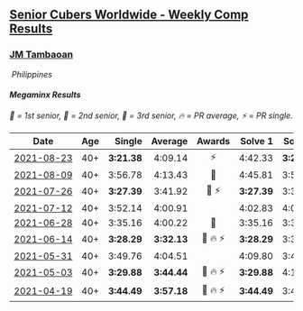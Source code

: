 <style>table {white-space: nowrap;}</style>
<link rel="stylesheet" type="text/css" href="/scw-comp/css/flags.css" />

## [Senior Cubers Worldwide - Weekly Comp Results](/scw-comp/results/)
### [JM Tambaoan](README.md)

<i class="flag flag-PH" />&nbsp;Philippines

#### Megaminx Results

<span style="white-space: nowrap;">🥇 = 1st senior</span>, <span style="white-space: nowrap;">🥈 = 2nd senior</span>, <span style="white-space: nowrap;">🥉 = 3rd senior</span>, <span style="white-space: nowrap;">🔥 = PR average</span>, <span style="white-space: nowrap;">⚡ = PR single</span>.

| Date | Age | Single | Average | Awards | Solve 1 | Solve 2 | Solve 3 | Solve 4 | Solve 5 | Video |
| :--: | :--: | --: | --: | :--: | --: | --: | --: | --: | --: | :-- |
| [2021-08-23](../../results/2021-08-23/minx.md) | 40+ | **3:21.38** | 4:09.14 | ⚡ | 4:42.33 | **3:21.38** | 4:23.71 | DNS | DNS | [Desktop](https://www.facebook.com/events/799005364067137/permalink/814920642475609) / [Mobile](https://m.facebook.com/events/799005364067137?view=permalink&id=814920642475609) |
| [2021-08-09](../../results/2021-08-09/minx.md) | 40+ | 3:56.78 | 4:13.43 | 🥉 | 4:45.81 | 3:56.78 | 3:57.71 | DNS | DNS | [Desktop](https://www.facebook.com/events/799005364067137/permalink/806617723305901) / [Mobile](https://m.facebook.com/events/799005364067137?view=permalink&id=806617723305901) |
| [2021-07-26](../../results/2021-07-26/minx.md) | 40+ | **3:27.39** | 3:41.92 | 🥉 ⚡ | **3:27.39** | 3:32.89 | 4:05.48 | DNS | DNS | [Desktop](https://www.facebook.com/events/345405150546336/permalink/354073576346160) / [Mobile](https://m.facebook.com/events/345405150546336?view=permalink&id=354073576346160) |
| [2021-07-12](../../results/2021-07-12/minx.md) | 40+ | 3:52.14 | 4:00.91 |  | 4:02.83 | 4:07.76 | 3:52.14 | DNS | DNS | [Desktop](https://www.facebook.com/events/511699716713156/permalink/519004085982719) / [Mobile](https://m.facebook.com/events/511699716713156?view=permalink&id=519004085982719) |
| [2021-06-28](../../results/2021-06-28/minx.md) | 40+ | 3:35.16 | 4:00.22 | 🥉 | 3:35.16 | 3:35.60 | 4:49.89 | DNS | DNS | [Desktop](https://www.facebook.com/events/849999075950147/permalink/860302274919827) / [Mobile](https://m.facebook.com/events/849999075950147?view=permalink&id=860302274919827) |
| [2021-06-14](../../results/2021-06-14/minx.md) | 40+ | **3:28.29** | **3:32.13** | 🥈 🔥 ⚡ | **3:28.29** | 3:30.96 | 3:37.15 | DNS | DNS | [Desktop](https://www.facebook.com/events/318989363128881/permalink/326660485695102) / [Mobile](https://m.facebook.com/events/318989363128881?view=permalink&id=326660485695102) |
| [2021-05-31](../../results/2021-05-31/minx.md) | 40+ | 3:49.76 | 4:04.51 |  | 4:09.80 | 3:49.76 | 4:13.97 | DNS | DNS | [Desktop](https://www.facebook.com/events/477312563557358/permalink/484353596186588) / [Mobile](https://m.facebook.com/events/477312563557358?view=permalink&id=484353596186588) |
| [2021-05-03](../../results/2021-05-03/minx.md) | 40+ | **3:29.88** | **3:44.44** | 🥉 🔥 ⚡ | **3:29.88** | 4:10.83 | 3:32.60 | DNS | DNS | [Desktop](https://www.facebook.com/events/2542204919406396/permalink/2547751522185069) / [Mobile](https://m.facebook.com/events/2542204919406396?view=permalink&id=2547751522185069) |
| [2021-04-19](../../results/2021-04-19/minx.md) | 40+ | **3:44.49** | **3:57.18** | 🥉 🔥 ⚡ | **3:44.49** | 3:46.66 | 4:20.38 | DNS | DNS | [Desktop](https://www.facebook.com/events/195346665532379/permalink/199668248433554) / [Mobile](https://m.facebook.com/events/195346665532379?view=permalink&id=199668248433554) |


<!-- Global site tag (gtag.js) - Google Analytics -->
<script async src="https://www.googletagmanager.com/gtag/js?id=UA-86348435-3"></script>
<script>window.dataLayer = window.dataLayer || []; function gtag() {dataLayer.push(arguments);} gtag('js', new Date()); gtag('config', 'UA-86348435-3');</script>
